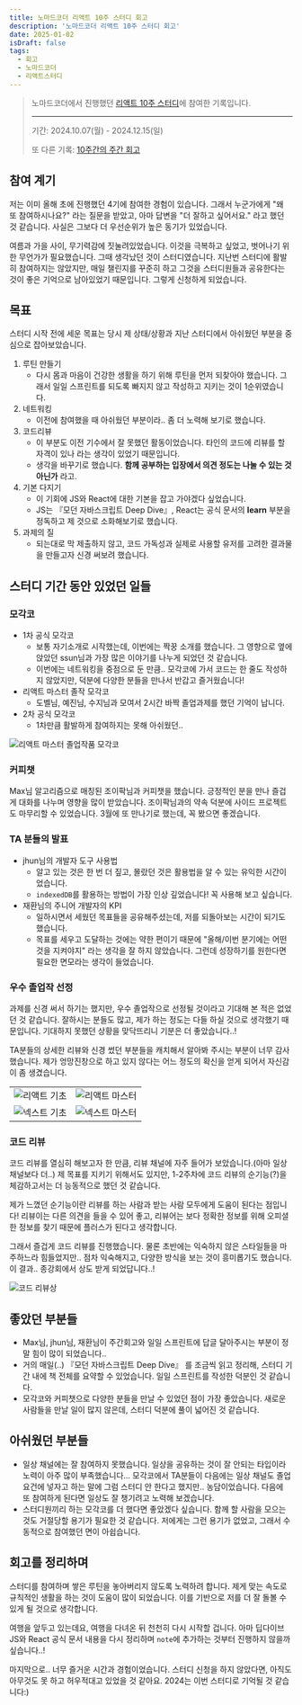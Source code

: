 ```yaml
---
title: 노마드코더 리액트 10주 스터디 회고
description: '노마드코더 리액트 10주 스터디 회고'
date: 2025-01-02
isDraft: false
tags:
  - 회고
  - 노마드코더
  - 리액트스터디
---
```


> 노마드코더에서 진행했던
> [리액트 10주 스터디](https://nomadcoders.co/react-study)에 참여한 기록입니다.
>
> ---
>
> 기간: 2024.10.07(월) - 2024.12.15(일)
>
> 또 다른 기록:
> [10주간의 주간 회고](https://carpal-mitten-640.notion.site/119c2419d707806bb19cfdc63588676c?v=b5a6590385e84a1ba913c4f54d145f41)

## 참여 계기

저는 이미 올해 초에 진행했던 4기에 참여한 경험이 있습니다. 그래서 누군가에게 "왜
또 참여하시나요?" 라는 질문을 받았고, 아마 답변을 "더 잘하고 싶어서요." 라고
했던 것 같습니다. 사실은 그보다 더 우선순위가 높은 동기가 있었습니다.

여름과 가을 사이, 무기력감에 짓눌려있었습니다. 이것을 극복하고 싶었고, 벗어나기
위한 무언가가 필요했습니다. 그때 생각났던 것이 스터디였습니다. 지난번 스터디에
활발히 참여하지는 않았지만, 매일 챌린지를 꾸준히 하고 그것을 스터디원들과
공유한다는 것이 좋은 기억으로 남아있었기 때문입니다. 그렇게 신청하게 되었습니다.

## 목표

스터디 시작 전에 세운 목표는 당시 제 상태/상황과 지난 스터디에서 아쉬웠던 부분을
중심으로 잡아보았습니다.

1. 루틴 만들기
   - 다시 몸과 마음이 건강한 생활을 하기 위해 루틴을 먼저 되찾아야 했습니다.
     그래서 일일 스프린트를 되도록 빠지지 않고 작성하고 지키는 것이
     1순위였습니다.
2. 네트워킹
   - 이전에 참여했을 때 아쉬웠던 부분이라.. 좀 더 노력해 보기로 했습니다.
3. 코드리뷰
   - 이 부분도 이전 기수에서 잘 못했던 활동이었습니다. 타인의 코드에 리뷰를 할
     자격이 있나 라는 생각이 있었기 때문입니다.
   - 생각을 바꾸기로 했습니다. **함께 공부하는 입장에서 의견 정도는 나눌 수 있는
     것 아닌가** 라고.
4. 기본 다지기
   - 이 기회에 JS와 React에 대한 기본을 잡고 가야겠다 싶었습니다.
   - JS는 『모던 자바스크립트 Deep Dive』, React는 공식 문서의 **learn** 부분을
     정독하고 제 것으로 소화해보기로 했습니다.
5. 과제의 질
   - 되는대로 막 제출하지 않고, 코드 가독성과 실제로 사용할 유저를 고려한
     결과물을 만들고자 신경 써보려 했습니다.

## 스터디 기간 동안 있었던 일들

### 모각코

- 1차 공식 모각코
  - 보통 자기소개로 시작했는데, 이번에는 짝꿍 소개를 했습니다. 그 영향으로 옆에
    앉았던 ssun님과 가장 많은 이야기를 나누게 되었던 것 같습니다.
  - 이번에는 네트워킹을 중점으로 둔 만큼.. 모각코에 가서 코드는 한 줄도 작성하지
    않았지만, 덕분에 다양한 분들을 만나서 반갑고 즐거웠습니다!
- 리액트 마스터 졸작 모각코
  - 도벨님, 예진님, 수지님과 모여서 2시간 바짝 졸업과제를 했던 기억이 납니다.
- 2차 공식 모각코
  - 1차만큼 활발하게 참여하지는 못해 아쉬웠던..

![리액트 마스터 졸업작품 모각코](/images/review-of-react-study-6th/react-master-offline.png '리액트 마스터 졸업작품 모각코')

### 커피챗

Max님 알고리즘으로 매칭된 조이팍님과 커피챗을 했습니다. 긍정적인 분을 만나
즐겁게 대화를 나누며 영향을 많이 받았습니다. 조이팍님과의 약속 덕분에 사이드
프로젝트도 마무리할 수 있었습니다. 3월에 또 만나기로 했는데, 꼭 봤으면
좋겠습니다.

### TA 분들의 발표

- jhun님의 개발자 도구 사용법
  - 알고 있는 것은 한 번 더 짚고, 몰랐던 것은 활용법을 알 수 있는 유익한
    시간이었습니다.
  - `indexedDB`를 활용하는 방법이 가장 인상 깊었습니다! 꼭 사용해 보고 싶습니다.
- 재환님의 주니어 개발자의 KPI
  - 일하시면서 세웠던 목표들을 공유해주셨는데, 저를 되돌아보는 시간이 되기도
    했습니다.
  - 목표를 세우고 도달하는 것에는 약한 편이기 때문에 "올해/이번 분기에는 어떤
    것을 지켜야지" 라는 생각을 잘 하지 않았습니다. 그런데 성장하기를 원한다면
    필요한 면모라는 생각이 들었습니다.

### 우수 졸업작 선정

과제를 신경 써서 하기는 했지만, 우수 졸업작으로 선정될 것이라고 기대해 본 적은
없었던 것 같습니다. 잘하시는 분들도 많고, 제가 하는 정도는 다들 하실 것으로
생각했기 때문입니다. 기대하지 못했던 상황을 맞닥뜨리니 기분은 더 좋았습니다..!

TA분들의 상세한 리뷰와 신경 썼던 부분들을 캐치해서 알아봐 주시는 부분이 너무
감사했습니다. 제가 엉망진창으로 하고 있지 않다는 어느 정도의 확신을 얻게 되어서
자신감이 좀 생겼습니다.

|                                                                   |                                                                      |
| ----------------------------------------------------------------- | -------------------------------------------------------------------- |
| ![리액트 기초](/images/review-of-react-study-6th/react-basic.png) | ![리액트 마스터](/images/review-of-react-study-6th/react-master.png) |
| ![넥스트 기초](/images/review-of-react-study-6th/next-basic.png)  | ![넥스트 마스터](/images/review-of-react-study-6th/next-master.png)  |

### 코드 리뷰

코드 리뷰를 열심히 해보고자 한 만큼, 리뷰 채널에 자주 들어가 보았습니다.(아마
일상 채널보다 더..) 제 목표를 지키기 위해서도 있지만, 1-2주차에 코드 리뷰의
순기능(?)을 체감하고서는 더 능동적으로 했던 것 같습니다.

제가 느꼈던 순기능이란 리뷰를 하는 사람과 받는 사람 모두에게 도움이 된다는
점입니다! 리뷰이는 다른 의견을 들을 수 있어 좋고, 리뷰어는 보다 정확한 정보를
위해 오피셜한 정보를 찾기 때문에 플러스가 된다고 생각합니다.

그래서 즐겁게 코드 리뷰를 진행했습니다. 물론 초반에는 익숙하지 않은 스타일들을
마주하느라 힘들었지만.. 점차 익숙해지고, 다양한 방식을 보는 것이 흥미롭기도
했습니다. 이 결과.. 종강회에서 상도 받게 되었답니다..!

![코드 리뷰상](/images/review-of-react-study-6th/code-review-award.png)

## 좋았던 부분들

- Max님, jhun님, 재환님이 주간회고와 일일 스프린트에 답글 달아주시는 부분이 정말
  힘이 많이 되었습니다..
- 거의 매일(..) 『모던 자바스크립트 Deep Dive』 를 조금씩 읽고 정리해, 스터디
  기간 내에 책 전체를 요약할 수 있었습니다. 일일 스프린트를 작성한 덕분인 것
  같습니다.
- 모각코와 커피챗으로 다양한 분들을 만날 수 있었던 점이 가장 좋았습니다. 새로운
  사람들을 만날 일이 많지 않은데, 스터디 덕분에 풀이 넓어진 것 같습니다.

## 아쉬웠던 부분들

- 일상 채널에는 잘 참여하지 못했습니다. 일상을 공유하는 것이 잘 안되는 타입이라
  노력이 아주 많이 부족했습니다... 모각코에서 TA분들이 다음에는 일상 채널도 졸업
  요건에 넣자고 하는 말에 그럼 스터디 안 한다고 했지만.. 농담이었습니다. 다음에
  또 참여하게 된다면 일상도 잘 챙기려고 노력해 보겠습니다.
- 스터디원끼리 하는 모각코를 더 했다면 좋았겠다 싶습니다. 함께 할 사람을 모으는
  것도 거절당할 용기가 필요한 것 같습니다. 저에게는 그런 용기가 없었고, 그래서
  수동적으로 참여했던 면이 아쉽습니다.

## 회고를 정리하며

스터디를 참여하며 쌓은 루틴을 놓아버리지 않도록 노력하려 합니다. 제게 맞는
속도로 규칙적인 생활을 하는 것이 도움이 많이 되었습니다. 이를 기반으로 저를 더
잘 돌볼 수 있게 될 것으로 생각합니다.

여행을 앞두고 있는데요, 여행을 다녀온 뒤 천천히 다시 시작할 겁니다. 아마
딥다이브JS와 React 공식 문서 내용을 다시 정리하며 `note`에 추가하는 것부터
진행하지 않을까 싶습니다..!

마지막으로.. 너무 즐거운 시간과 경험이었습니다. 스터디 신청을 하지 않았다면,
아직도 아무것도 못 하고 허우적대고 있었을 것 같아요. 2024는 이번 스터디로 기억될
것 같습니다:)
